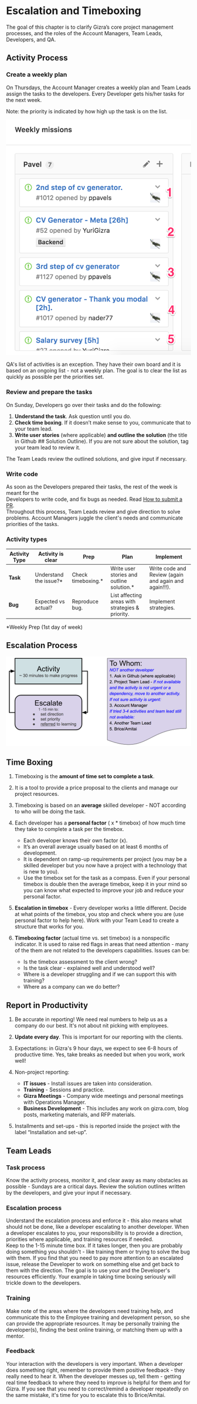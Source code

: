 # Escalation and Timeboxing

The goal of this chapter is to clarify Gizra’s core project management processes, and the roles of the Account Managers, Team Leads, Developers, and QA.

## Activity Process

### Create a weekly plan

On Thursdays, the Account Manager creates a weekly plan and Team Leads assign the tasks to the developers. Every Developer gets his/her tasks for the next week.

Note: the priority is indicated by how high up the task is on the list.

![](images/escalation_and_timebox/task_priority.png)

QA's list of activities is an exception. They have their own board and it is based on an ongoing list - not a weekly plan. The goal is to clear the list as quickly as possible per the priorities set.

### Review and prepare the tasks

On Sunday, Developers go over their tasks and do the following:  
1. **Understand the task**. Ask question until you do.  
2. **Check time boxing**. If it doesn’t make sense to you, communicate that to your team lead.  
3. **Write user stories** \(where applicable\) **and outline the solution** \(the title in Github \#\# Solution Outline\). If you are not sure about the solution, tag your team lead to review it.

The Team Leads review the outlined solutions, and give input if necessary.

### Write code

As soon as the Developers prepared their tasks, the rest of the week is meant for the  
Developers to write code, and fix bugs as needed. Read [How to submit a PR](https://www.thegizraway.com/how_to_submit_a_pr_-_quick_guide.html).  
Throughout this process, Team Leads review and give direction to solve problems. Account Managers juggle the client's needs and communicate priorities of the tasks.

### Activity types

| Activity Type | Activity is clear | Prep | Plan | Implement |
| --- | --- | --- | --- | --- |
| **Task** | Understand the issue?\* | Check timeboxing.\* | Write user stories and outline solution.\* | Write code and Review \(again and again and again!!!\). |
| **Bug** | Expected vs actual? | Reproduce bug. | List affecting areas with strategies & priority. | Implement strategies. |

\*Weekly Prep \(1st day of week\)

## Escalation Process

![](/images/escalation_and_timebox/escalation-flowchart.png)

## Time Boxing

1. Timeboxing is the **amount of time set to complete a task**.
2. It is a tool to provide a price proposal to the clients and manage our project resources.
3. Timeboxing is based on an **average** skilled developer - NOT according to who will be doing the task.
4. Each developer has a **personal factor** \( x \* timebox\) of how much time they take to complete a task per the timebox.

   * Each developer knows their own factor \(x\).
   * It’s an overall average usually based on at least 6 months of development. 
   * It is dependent on ramp-up requirements per project \(you may be a skilled developer but you now have a project with a technology that is new to you\).
   * Use the timebox set for the task as a compass. Even if your personal timebox is double then the average timebox, keep it in your mind so you can know what expected to improve your job and reduce your personal factor.

5. **Escalation in timebox** - Every developer works a little different.  Decide at what points of the timebox, you stop and check where you are \(use personal factor to help here\). Work with your Team Lead to create a structure that works for you.

6. **Timeboxing factor** \(actual time vs. set timebox\) is a nonspecific indicator. It is used to raise red flags in areas that need attention - many of the them are not related to the developers capabilities. Issues can be:

   * Is the timebox assessment to the client wrong?
   * Is the task clear - explained well and understood well?
   * Where is a developer struggling and if we can support this with training?
   * Where as a company can we do better?

## Report in Productivity

1. Be accurate in reporting! We need real numbers to help us as a company do our best. It's not about nit picking with employees.
2. **Update every day**. This is important for our reporting with the clients.
3. Expectations: in Gizra's 9 hour days, we expect to see 6-8 hours of productive time. Yes, take breaks as needed but when you work, work well!
4. Non-project reporting:

   * **IT issues** - Install issues are taken into consideration.
   * **Training** - Sessions and practice.
   * **Gizra Meetings** - Company wide meetings and personal meetings with Operations Manager.
   * **Business Development** -  This includes any work on gizra.com, blog posts, marketing materials, and RFP materials.

5. Installments and set-ups - this is reported inside the project with the label “Installation and set-up”.

## Team Leads

### Task process

Know the activity process, monitor it, and clear away as many obstacles as possible - Sundays are a critical days. Review the solution outlines written by the developers, and give your input if necessary.

### Escalation process

Understand the escalation process and enforce it - this also means what should not be done, like a developer escalating to another developer. When a developer escalates to you, your responsibility is to provide a direction, priorities where applicable, and training resources if needed.  
Keep to the 1-15 minute time box. If it takes longer, then you are probably doing something you shouldn't - like training them or trying to solve the bug with them. If you find that you need to pay more attention to an escalated issue, release the Developer to work on something else and get back to them with the direction. The goal is to use your and the Developer's resources efficiently. Your example in taking time boxing seriously will trickle down to the developers.

### Training

Make note of the areas where the developers need training help, and communicate this to the Employee training and development person, so she can provide the appropriate resources. It may be personally training the developer\(s\), finding the best online training, or matching them up with a mentor.

### Feedback

Your interaction with the developers is very important.  When a developer does something right, remember to provide them positive feedback - they really need to hear it.  When the developer messes up, tell them - getting real time feedback to where they need to improve is helpful for them and for Gizra. If you see that you need to correct/remind a developer repeatedly on the same mistake, it's time for you to escalate this to Brice/Amitai.

